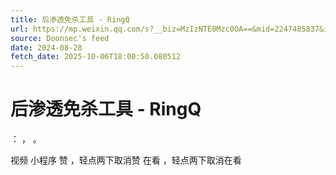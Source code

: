 ```yaml
---
title: 后渗透免杀工具 - RingQ
url: https://mp.weixin.qq.com/s?__biz=MzIzNTE0Mzc0OA==&mid=2247485837&idx=1&sn=b60811f1105342441c0544e140f92722
source: Doonsec's feed
date: 2024-08-28
fetch_date: 2025-10-06T18:00:50.080512
---
```


# 后渗透免杀工具 - RingQ

：
，
。

视频
小程序
赞
，轻点两下取消赞
在看
，轻点两下取消在看